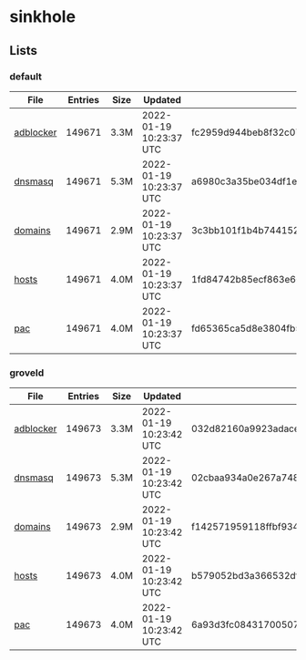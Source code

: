 # sinkhole

## Lists

### default

|File|Entries|Size|Updated|Hash|
|-|-|-|-|-|
|[adblocker](https://raw.githubusercontent.com/groveld/sinkhole/output/default/adblocker.txt)|149671|3.3M|2022-01-19 10:23:37 UTC|fc2959d944beb8f32c0745cac796d89d150de5c41c56f401380cd54a2149e043|
|[dnsmasq](https://raw.githubusercontent.com/groveld/sinkhole/output/default/dnsmasq.txt)|149671|5.3M|2022-01-19 10:23:37 UTC|a6980c3a35be034df1ea8744aa263485278cf64707e93590ca394915e1cbba7a|
|[domains](https://raw.githubusercontent.com/groveld/sinkhole/output/default/domains.txt)|149671|2.9M|2022-01-19 10:23:37 UTC|3c3bb101f1b4b7441527e7ec38f7af2215d9ce54abe44bf2d249d7d50d101b51|
|[hosts](https://raw.githubusercontent.com/groveld/sinkhole/output/default/hosts.txt)|149671|4.0M|2022-01-19 10:23:37 UTC|1fd84742b85ecf863e605ac712c13cb0bda5ae7838dcedc7ed5d698d98b011f9|
|[pac](https://raw.githubusercontent.com/groveld/sinkhole/output/default/pac.txt)|149671|4.0M|2022-01-19 10:23:37 UTC|fd65365ca5d8e3804fb5889fe9768d0403fab4f7f32c4cb6cc1a0a50f2c17849|

### groveld

|File|Entries|Size|Updated|Hash|
|-|-|-|-|-|
|[adblocker](https://raw.githubusercontent.com/groveld/sinkhole/output/groveld/adblocker.txt)|149673|3.3M|2022-01-19 10:23:42 UTC|032d82160a9923adaceb2c7bb0aa7b3e51ae55a4b99da5ccd58a0f110a549c0c|
|[dnsmasq](https://raw.githubusercontent.com/groveld/sinkhole/output/groveld/dnsmasq.txt)|149673|5.3M|2022-01-19 10:23:42 UTC|02cbaa934a0e267a74898074ae6e44ceca7f212b7ebe7a637963da3ec33db3ca|
|[domains](https://raw.githubusercontent.com/groveld/sinkhole/output/groveld/domains.txt)|149673|2.9M|2022-01-19 10:23:42 UTC|f142571959118ffbf934fc75f8a5e2dedaf08667c4e99c73c76473736d804d54|
|[hosts](https://raw.githubusercontent.com/groveld/sinkhole/output/groveld/hosts.txt)|149673|4.0M|2022-01-19 10:23:42 UTC|b579052bd3a366532df894d4923a51226baf0f12e266b1e630c146496de0fd1c|
|[pac](https://raw.githubusercontent.com/groveld/sinkhole/output/groveld/pac.txt)|149673|4.0M|2022-01-19 10:23:42 UTC|6a93d3fc08431700507c11a4dc13d85648e7377057b8e467eeaba9401a144171|
